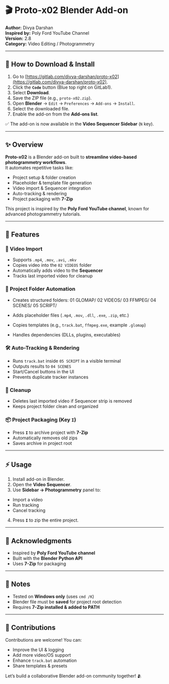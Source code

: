 # 🎬 Proto-x02 Blender Add-on  

**Author:** Divya Darshan  
**Inspired by:** Poly Ford YouTube Channel  
**Version:** 2.8  
**Category:** Video Editing / Photogrammetry  

---

## 🚀 How to Download & Install  

1. Go to [https://gitlab.com/divya-darshan/proto-x02](https://gitlab.com/divya-darshan/proto-x02).
2. Click the **`Code`** button (Blue top right on GitLab1).  
3. Select **Download**.  
4. Save the ZIP file (e.g., `proto-x02.zip`).  
5. Open **Blender** → `Edit` → `Preferences` → `Add-ons` → `Install`.  
5. Select the downloaded file.  
7. Enable the add-on from the **Add-ons list**.  

✅ The add-on is now available in the **Video Sequencer Sidebar** (`N` key).  

---

## ✨ Overview  

**Proto-x02** is a Blender add-on built to **streamline video-based photogrammetry workflows**.  
It automates repetitive tasks like:  

- Project setup & folder creation  
- Placeholder & template file generation  
- Video import & Sequencer integration  
- Auto-tracking & rendering  
- Project packaging with **7-Zip**  

This project is inspired by the **Poly Ford YouTube channel**, known for advanced photogrammetry tutorials.  

---

## 🔑 Features  

### 🎥 Video Import  
- Supports `.mp4`, `.mov`, `.avi`, `.mkv`  
- Copies video into the `02 VIDEOS` folder  
- Automatically adds video to the **Sequencer**  
- Tracks last imported video for cleanup  

### 📂 Project Folder Automation  
- Creates structured folders:
01 GLOMAP/
02 VIDEOS/
03 FFMPEG/
04 SCENES/
05 SCRIPT/

- Adds placeholder files (`.mp4`, `.mov`, `.dll`, `.exe`, `.zip`, etc.)  
- Copies templates (e.g., `track.bat`, `ffmpeg.exe`, example `.glomap`)  
- Handles dependencies (DLLs, plugins, executables)  

### 🛠 Auto-Tracking & Rendering  
- Runs `track.bat` inside `05 SCRIPT` in a visible terminal  
- Outputs results to `04 SCENES`  
- Start/Cancel buttons in the UI  
- Prevents duplicate tracker instances  

### 🧹 Cleanup  
- Deletes last imported video if Sequencer strip is removed  
- Keeps project folder clean and organized  

### 📦 Project Packaging (Key `I`)  
- Press **`I`** to archive project with **7-Zip**  
- Automatically removes old zips  
- Saves archive in project root  

---

## ⚡ Usage  

1. Install add-on in Blender.  
2. Open the **Video Sequencer**.  
3. Use **Sidebar → Photogrammetry** panel to:  
 - Import a video  
 - Run tracking  
 - Cancel tracking  
4. Press **`I`** to zip the entire project.  

---

## 🙏 Acknowledgments  

- Inspired by **Poly Ford YouTube channel**  
- Built with the **Blender Python API**  
- Uses **7-Zip** for packaging  

---

## 📝 Notes  

- Tested on **Windows only** (uses `cmd /K`)  
- Blender file must be **saved** for project root detection  
- Requires **7-Zip installed & added to PATH**  

---

## 🤝 Contributions  

Contributions are welcome! You can:  

- Improve the UI & logging  
- Add more video/OS support  
- Enhance `track.bat` automation  
- Share templates & presets  

Let’s build a collaborative Blender add-on community together! 🫂  


